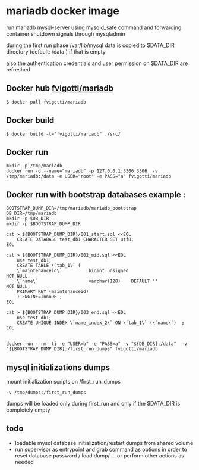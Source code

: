 # mariadb docker image
run mariadb mysql-server using mysqld_safe command and forwarding 
container shutdown signals through mysqladmin

during the first run phase /var/lib/mysql data is copied to 
$DATA_DIR directory (default: /data ) if that is empty

also the authentication credentials and user permission on $DATA_DIR are refreshed
 
                                                                                                                                                                                  
## Docker hub [fvigotti/mariadb]

[fvigotti/mariadb]: https://registry.hub.docker.com/u/fvigotti/mariadb/
```
$ docker pull fvigotti/mariadb 
```
                                                                                                                                                                    
## Docker build

```
$ docker build -t="fvigotti/mariadb" ./src/ 
```
                                                                                                                                         
## Docker run

``` shell
mkdir -p /tmp/mariadb
docker run -d --name="mariadb" -p 127.0.0.1:3306:3306  -v /tmp/mariadb:/data -e USER="root" -e PASS="a" fvigotti/mariadb
```

## Docker run with bootstrap databases example :
``` shell
BOOTSTRAP_DUMP_DIR=/tmp/mariadb/mariadb_bootstrap  
DB_DIR=/tmp/mariadb  
mkdir -p $DB_DIR    
mkdir -p $BOOTSTRAP_DUMP_DIR    

cat > ${BOOTSTRAP_DUMP_DIR}/001_start.sql <<EOL  
    CREATE DATABASE test_db1 CHARACTER SET utf8;  
EOL  

cat > ${BOOTSTRAP_DUMP_DIR}/002_mid.sql <<EOL    
    use test_db1;  
    CREATE TABLE \`tab_1\` (  
    \`maintenanceid\`          bigint unsigned                           NOT NULL,  
    \`name\`                   varchar(128)    DEFAULT ''                NOT NULL,  
    PRIMARY KEY (maintenanceid)  
    ) ENGINE=InnoDB ;  
EOL  

cat > ${BOOTSTRAP_DUMP_DIR}/003_end.sql <<EOL  
    use test_db1;  
    CREATE UNIQUE INDEX \`name_index_2\` ON \`tab_1\` (\`name\`)  ;  
EOL  
     
  
docker run --rm -ti -e "USER=b" -e "PASS=a" -v "${DB_DIR}:/data"  -v "${BOOTSTRAP_DUMP_DIR}:/first_run_dumps" fvigotti/mariadb  

```


## mysql initializations dumps
mount initialization scripts on /first_run_dumps
```shell
-v /tmp/dumps:/first_run_dumps
```
dumps will be loaded only during first_run and only if the $DATA_DIR is completely empty


## todo

- loadable mysql database initialization/restart dumps from shared volume
- run supervisor as entrypoint and grab command as options in order to reset database password / load dump/ ... or perform other actions as needed 